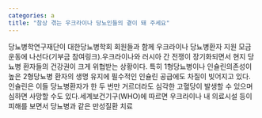 ```yaml
---
categories: a
title: "참상 겪는 우크라이나 당뇨인들의 곁이 돼 주세요"
---
```

당뇨병학연구재단이 대한당뇨병학회 회원들과 함께 우크라이나 당뇨병환자 지원 모금 운동에 나선다(기부금 참여링크).우크라이나와 러시아 간 전쟁이 장기화되면서 현지 당뇨병 환자들의 건강권이 크게 위협받는 상황이다. 특히 1형당뇨병이나 인슐린의존성이 높은 2형당뇨병 환자의 생명 유지에 필수적인 인슐린 공급에도 차질이 빚어지고 있다. 인슐린은 이들 당뇨병환자가 한 두 번만 거르더라도 심각한 고혈당이 발생할 수 있으며 심하면 사망할 수도 있다.세계보건기구(WHO)에 따르면 우크라이나 내 의료시설 등이 피해를 보면서 당뇨병과 같은 만성질환 치료